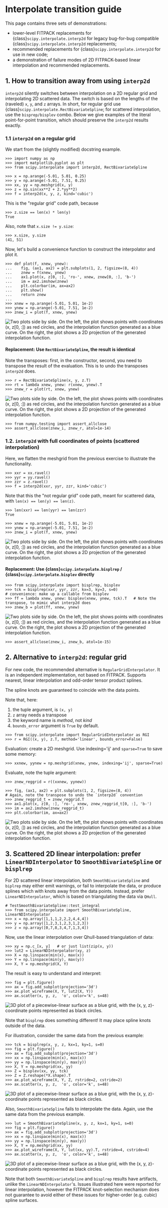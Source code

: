 # Interpolate transition guide

This page contains three sets of demonstrations:

- lower-level FITPACK replacements for {class}`scipy.interpolate.interp2d` for legacy bug-for-bug compatible {class}`scipy.interpolate.interp2d` replacements;
- recommended replacements for {class}`scipy.interpolate.interp2d` for use in new code;
- a demonstration of failure modes of 2D FITPACK-based linear interpolation and recommended replacements.

## 1. How to transition away from using  `interp2d`

`interp2d` silently switches between interpolation on a 2D regular grid and interpolating 2D scattered data. The switch is based on the lengths of the (raveled) `x`, `y`, and `z` arrays. In short, for regular grid use {class}`scipy.interpolate.RectBivariateSpline`; for scattered interpolation, use the `bisprep/bisplev` combo. Below we give examples of the literal point-for-point transition, which should preserve the `interp2d` results exactly.

### 1.1 `interp2d` on a regular grid

We start from the (slightly modified) docstring example.

```
>>> import numpy as np
>>> import matplotlib.pyplot as plt
>>> from scipy.interpolate import interp2d, RectBivariateSpline

>>> x = np.arange(-5.01, 5.01, 0.25)
>>> y = np.arange(-5.01, 7.51, 0.25)
>>> xx, yy = np.meshgrid(x, y)
>>> z = np.sin(xx**2 + 2.*yy**2)
>>> f = interp2d(x, y, z, kind='cubic')
```

This is the "regular grid" code path, because

```
>>> z.size == len(x) * len(y)
True
```

Also, note that `x.size != y.size`:

```
>>> x.size, y.size
(41, 51)
```

Now, let's build a convenience function to construct the interpolator and plot it.

```
>>> def plot(f, xnew, ynew):
...    fig, (ax1, ax2) = plt.subplots(1, 2, figsize=(8, 4))
...    znew = f(xnew, ynew)
...    ax1.plot(x, z[0, :], 'ro-', xnew, znew[0, :], 'b-')
...    im = ax2.imshow(znew)
...    plt.colorbar(im, ax=ax2)
...    plt.show()
...    return znew
...
>>> xnew = np.arange(-5.01, 5.01, 1e-2)
>>> ynew = np.arange(-5.01, 7.51, 1e-2)
>>> znew_i = plot(f, xnew, ynew)
```

![Two plots side by side. On the left, the plot shows points with coordinates
(x, z[0, :]) as red circles, and the interpolation function generated as a blue
curve. On the right, the plot shows a 2D projection of the generated
interpolation function.](plots/output_10_0.png)

#### Replacement: Use `RectBivariateSpline`, the result is identical

Note the transposes: first, in the constructor, second, you need to transpose the result of the evaluation. This is to undo the transposes `interp2d` does.

```
>>> r = RectBivariateSpline(x, y, z.T)
>>> rt = lambda xnew, ynew: r(xnew, ynew).T
>>> znew_r = plot(rt, xnew, ynew)
```

![Two plots side by side. On the left, the plot shows points with coordinates
(x, z[0, :]) as red circles, and the interpolation function generated as a blue
curve. On the right, the plot shows a 2D projection of the generated
interpolation function.](plots/output_12_0.png)

```
>>> from numpy.testing import assert_allclose
>>> assert_allclose(znew_i, znew_r, atol=1e-14)
```

### 1.2. `interp2d` with full coordinates of points (scattered interpolation)

Here, we flatten the meshgrid from the previous exercise to illustrate the functionality.

```
>>> xxr = xx.ravel()
>>> yyr = yy.ravel()
>>> zzr = z.ravel()
>>> f = interp2d(xxr, yyr, zzr, kind='cubic')
```

Note that this the "not regular grid" code path, meant for scattered data, with `len(x) == len(y) == len(z)`.

```
>>> len(xxr) == len(yyr) == len(zzr)
True
```

```
>>> xnew = np.arange(-5.01, 5.01, 1e-2)
>>> ynew = np.arange(-5.01, 7.51, 1e-2)
>>> znew_i = plot(f, xnew, ynew)
```

![Two plots side by side. On the left, the plot shows points with coordinates
(x, z[0, :]) as red circles, and the interpolation function generated as a blue
curve. On the right, the plot shows a 2D projection of the generated
interpolation function.](plots/output_18_0.png)

#### Replacement: Use {class}`scipy.interpolate.bisplrep` / {class}`scipy.interpolate.bisplev` directly

```
>>> from scipy.interpolate import bisplrep, bisplev
>>> tck = bisplrep(xxr, yyr, zzr, kx=3, ky=3, s=0)
# convenience: make up a callable from bisplev
>>> ff = lambda xnew, ynew: bisplev(xnew, ynew, tck).T   # Note the transpose, to mimic what interp2d does
>>> znew_b = plot(ff, xnew, ynew)
```

![Two plots side by side. On the left, the plot shows points with coordinates
(x, z[0, :]) as red circles, and the interpolation function generated as a blue
curve. On the right, the plot shows a 2D projection of the generated
interpolation function.](plots/output_20_0.png)

```
>>> assert_allclose(znew_i, znew_b, atol=1e-15)
```

## 2. Alternative to `interp2d`: regular grid

For new code, the recommended alternative is `RegularGridInterpolator`. It is an independent implementation, not based on FITPACK. Supports nearest, linear interpolation and odd-order tensor product splines.

The spline knots are guaranteed to coincide with the data points.

Note that, here:
1. the tuple argument, is `(x, y)`
2. `z` array needs a transpose
3. the keyword name is *method*, not *kind*
4. `bounds_error` argument is `True` by default.

```
>>> from scipy.interpolate import RegularGridInterpolator as RGI
>>> r = RGI((x, y), z.T, method='linear', bounds_error=False)
```

Evaluation: create a 2D meshgrid. Use indexing='ij' and `sparse=True` to save some memory:

```
>>> xxnew, yynew = np.meshgrid(xnew, ynew, indexing='ij', sparse=True)
```

Evaluate, note the tuple argument:

```
>>> znew_reggrid = r((xxnew, yynew))
```

```
>>> fig, (ax1, ax2) = plt.subplots(1, 2, figsize=(8, 4))
# Again, note the transpose to undo the `interp2d` convention
>>> znew_reggrid_t = znew_reggrid.T
>>> ax1.plot(x, z[0, :], 'ro-', xnew, znew_reggrid_t[0, :], 'b-')
>>> im = ax2.imshow(znew_reggrid_t)
>>> plt.colorbar(im, ax=ax2)
```

![Two plots side by side. On the left, the plot shows points with coordinates
(x, z[0, :]) as red circles, and the interpolation function generated as a blue
curve. On the right, the plot shows a 2D projection of the generated
interpolation function.](plots/output_28_1.png)

## 3. Scattered 2D linear interpolation: prefer `LinearNDInterpolator` to `SmoothBivariateSpline`  or `bisplrep`

For 2D scattered linear interpolation, both `SmoothBivariateSpline` and `biplrep` may either emit warnings, or fail to interpolate the data, or produce splines which with knots away from the data points. Instead, prefer `LinearNDInterpolator`, which is based on triangulating the data via `QHull`.

```
# TestSmoothBivariateSpline::test_integral
>>> from scipy.interpolate import SmoothBivariateSpline, LinearNDInterpolator
>>> x = np.array([1,1,1,2,2,2,4,4,4])
>>> y = np.array([1,2,3,1,2,3,1,2,3])
>>> z = np.array([0,7,8,3,4,7,1,3,4])
```

Now, use the linear interpolation over Qhull-based triangulation of data:

```
>>> xy = np.c_[x, y]   # or just list(zip(x, y))
>>> lut2 = LinearNDInterpolator(xy, z)
>>> X = np.linspace(min(x), max(x))
>>> Y = np.linspace(min(y), max(y))
>>> X, Y = np.meshgrid(X, Y)
```

The result is easy to understand and interpret:

```
>>> fig = plt.figure()
>>> ax = fig.add_subplot(projection='3d')
>>> ax.plot_wireframe(X, Y, lut2(X, Y))
>>> ax.scatter(x, y, z,  'o', color='k', s=48)
```

![3D plot of a piecewise-linear surface as a blue grid, with the
(x, y, z)-coordinate points represented as black circles.](plots/output_34_1.png)

Note that `bisplrep` does something different! It may place spline knots outside of the data.

For illustration, consider the same data from the previous example:

```
>>> tck = bisplrep(x, y, z, kx=1, ky=1, s=0)
>>> fig = plt.figure()
>>> ax = fig.add_subplot(projection='3d')
>>> xx = np.linspace(min(x), max(x))
>>> yy = np.linspace(min(y), max(y))
>>> X, Y = np.meshgrid(xx, yy)
>>> Z = bisplev(xx, yy, tck)
>>> Z = Z.reshape(*X.shape).T
>>> ax.plot_wireframe(X, Y, Z, rstride=2, cstride=2)
>>> ax.scatter(x, y, z,  'o', color='k', s=48)
```

![3D plot of a piecewise-linear surface as a blue grid, with the
(x, y, z)-coordinate points represented as black circles.](plots/output_36_1.png)

Also, `SmoothBivariateSpline` fails to interpolate the data. Again, use the same data from the previous example.

```
>>> lut = SmoothBivariateSpline(x, y, z, kx=1, ky=1, s=0)
>>> fig = plt.figure()
>>> ax = fig.add_subplot(projection='3d')
>>> xx = np.linspace(min(x), max(x))
>>> yy = np.linspace(min(y), max(y))
>>> X, Y = np.meshgrid(xx, yy)
>>> ax.plot_wireframe(X, Y, lut(xx, yy).T, rstride=4, cstride=4)
>>> ax.scatter(x, y, z,  'o', color='k', s=48)
```

![3D plot of a piecewise-linear surface as a blue grid, with the
(x, y, z)-coordinate points represented as black circles.](plots/output_38_1.png)

Note that both `SmoothBivariateSpline` and `bisplrep` results have artifacts, unlike the `LinearNDInterpolator`'s. Issues illustrated here were reported for linear interpolation, however the FITPACK knot-selection mechanism does not guarantee to avoid either of these issues for higher-order (e.g. cubic) spline surfaces.
